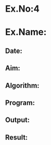 # Ex.No:4
# Ex.Name: 
## Date:
## Aim:


## Algorithm:





## Program:



## Output:



## Result:


